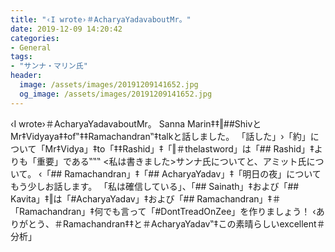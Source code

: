 ```yaml
---
title: "‹I wrote›‪＃AcharyaYadav‬‪about‪‬Mr。"
date: 2019-12-09 14:20:42
categories:
- General
tags:
- "サンナ・マリン氏"
header:
  image: /assets/images/20191209141652.jpg
  og_image: /assets/images/20191209141652.jpg
---
```


‹I wrote›‪＃AcharyaYadav‬‪about‪‬Mr。 Sanna Marin‡‡‪‖##Shiv‬‪と‪Mr‡‪Vidyaya‡‡of‟‡‡Ramachandran‟‡talkと話しました。 「話した」›「約」について「Mr‡‪Vidya」‡‪to「‡‡‪Rashid」‡「‪‖＃thelastword」は「## Rashid」‡よりも「重要」である‬‪‪‟‟‟ &lt;私は書きました&gt;サンナ氏についてと、アミット氏について。 ‹「## Ramachandran」‡「## AcharyaYadav」‡「明日の夜」についてもう少しお話します。 「私は確信している」、「## Sainath」‡および「## Kavita」‡‪‖‪は「#AcharyaYadav」‡および「## Ramachandran」‡‪＃「Ramachandran」‡何でも言って「#DontTreadOnZee」を作りましょう！ ‹ありがとう、‬＃Ramachandran‡‡‪と‪＃AcharyaYadav‟‡‪この素晴らしいexcellent＃‪分析」

